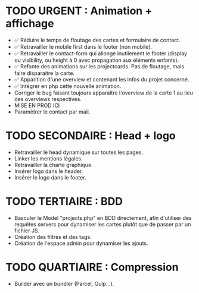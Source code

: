 # TODO URGENT : Animation + affichage

* :white_check_mark: Réduire le temps de floutage des cartes et formulaire de contact.
* :white_check_mark: Retravailler le mobile first dans le footer (non mobile).
* :white_check_mark: Retravailler le contact-form qui allonge inutilement le footer (display ou visibility, ou height à 0 avec propagation aux éléments enfants).
* :white_check_mark: Refonte des animations sur les projectcards. Pas de floutage, mais faire disparaitre la carte.
* :white_check_mark: Apparition d'une overview et contenant les infos du projet concerné.
* :white_check_mark: Intégrer en php cette nouvelle animation.
* Corriger le bug faisant toujours apparaître l'overview de la carte 1 au lieu des overviews respectives.
* MISE EN PROD ICI
* Paramètrer le contact par mail.


# TODO SECONDAIRE : Head + logo

* Retravailler le head dynamique sur toutes les pages.
* Linker les mentions légales.
* Retravailler la charte graphique.
* Insérer logo dans le header.
* Insérer le logo dans le footer.


# TODO TERTIAIRE : BDD

* Basculer le Model "projects.php" en BDD directement, afin d'utiliser des requêtes servers pour dynamiser les cartes plutôt que de passer par un fichier JS.
* Création des filtres et des tags.
* Création de l'espace admin pour dynamiser les ajouts.

# TODO QUARTIAIRE : Compression

* Builder avec un bundler (Parcel, Gulp...).

